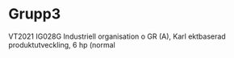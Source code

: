 # Grupp3
VT2021 IG028G Industriell organisation o GR (A), Karl ektbaserad produktutveckling, 6 hp (normal
